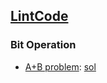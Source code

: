 ## [LintCode](http://lintcode.com/en/)

### Bit Operation
- [A+B problem](http://lintcode.com/en/problem/a-b-problem/): [sol](./code/a-b-problem.java)
